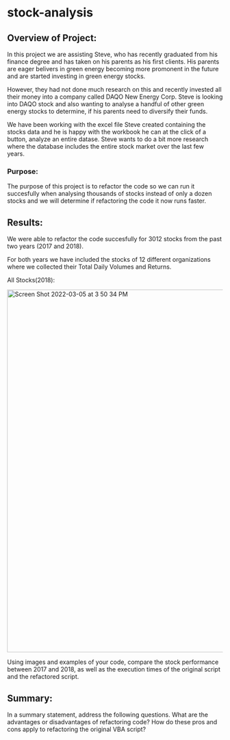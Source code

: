 # stock-analysis

## Overview of Project: 
In this project we are assisting Steve, who has recently graduated from his finance degree and has taken on his parents as his first clients. His parents are eager belivers in green energy becoming more promonent in the future and are started investing in green energy stocks. 

However, they had not done much research on this and recently invested all their money into a company called DAQO New Energy Corp. Steve is looking into DAQO stock and also wanting to analyse a handful of other green energy stocks to determine, if his parents need to diversify their funds.

We have been working with the excel file Steve created containing the stocks data and he is happy with the workbook he can at the click of a button, analyze an entire datase. Steve wants to do a bit more research where the database includes the entire stock market over the last few years. 

### Purpose:
The purpose of this project is to refactor the code so we can run it succesfully when analysing thousands of stocks instead of only a dozen stocks and we will determine if refactoring the code it now runs faster. 

## Results:

We were able to refactor the code succesfully for 3012 stocks from the past two years (2017 and 2018). 

For both years we have included the stocks of 12 different organizations where we collected their Total Daily Volumes and Returns. 

All Stocks(2018): 

<img width="847" alt="Screen Shot 2022-03-05 at 3 50 34 PM" src="https://user-images.githubusercontent.com/99294497/156901203-231126de-880c-4cf7-88a9-a9c5dc6980f4.png">



Using images and examples of your code, compare the stock performance between 2017 and 2018, as well as the execution times of the original script and the refactored script.


## Summary: 

In a summary statement, address the following questions.
What are the advantages or disadvantages of refactoring code?
How do these pros and cons apply to refactoring the original VBA script?
